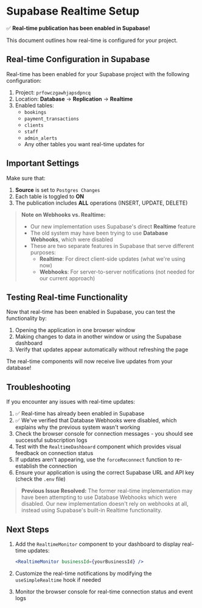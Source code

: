 # Supabase Realtime Setup

✅ **Real-time publication has been enabled in Supabase!**

This document outlines how real-time is configured for your project.

## Real-time Configuration in Supabase

Real-time has been enabled for your Supabase project with the following configuration:

1. Project: `prfowczgawhjapsdpncq`
2. Location: **Database** → **Replication** → **Realtime**
3. Enabled tables:
   - `bookings`
   - `payment_transactions`
   - `clients`
   - `staff`
   - `admin_alerts`
   - Any other tables you want real-time updates for

## Important Settings

Make sure that:

1. **Source** is set to `Postgres Changes`
2. Each table is toggled to **ON**
3. The publication includes **ALL** operations (INSERT, UPDATE, DELETE)

> **Note on Webhooks vs. Realtime:** 
> - Our new implementation uses Supabase's direct **Realtime** feature
> - The old system may have been trying to use **Database Webhooks**, which were disabled
> - These are two separate features in Supabase that serve different purposes:
>   - **Realtime**: For direct client-side updates (what we're using now)
>   - **Webhooks**: For server-to-server notifications (not needed for our current approach)

## Testing Real-time Functionality

Now that real-time has been enabled in Supabase, you can test the functionality by:

1. Opening the application in one browser window
2. Making changes to data in another window or using the Supabase dashboard
3. Verify that updates appear automatically without refreshing the page

The real-time components will now receive live updates from your database!

## Troubleshooting

If you encounter any issues with real-time updates:

1. ✅ Real-time has already been enabled in Supabase
2. ✅ We've verified that Database Webhooks were disabled, which explains why the previous system wasn't working
3. Check the browser console for connection messages - you should see successful subscription logs
4. Test with the `RealtimeDashboard` component which provides visual feedback on connection status
5. If updates aren't appearing, use the `forceReconnect` function to re-establish the connection
6. Ensure your application is using the correct Supabase URL and API key (check the `.env` file)

> **Previous Issue Resolved:** The former real-time implementation may have been attempting to use Database Webhooks which were disabled. Our new implementation doesn't rely on webhooks at all, instead using Supabase's built-in Realtime functionality.

## Next Steps

1. Add the `RealtimeMonitor` component to your dashboard to display real-time updates:
   ```jsx
   <RealtimeMonitor businessId={yourBusinessId} />
   ```

2. Customize the real-time notifications by modifying the `useSimpleRealtime` hook if needed

3. Monitor the browser console for real-time connection status and event logs
